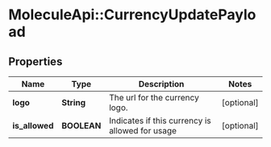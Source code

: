 # MoleculeApi::CurrencyUpdatePayload

## Properties
Name | Type | Description | Notes
------------ | ------------- | ------------- | -------------
**logo** | **String** | The url for the currency logo. | [optional] 
**is_allowed** | **BOOLEAN** | Indicates if this currency is allowed for usage | [optional] 


